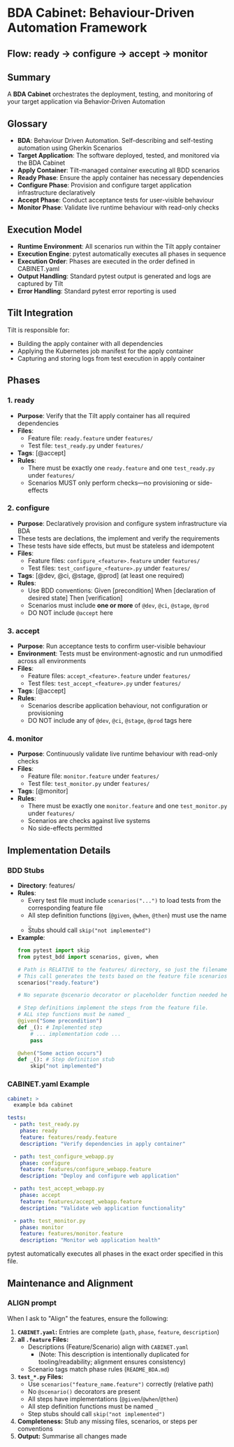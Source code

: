 # BDA Cabinet: Behaviour-Driven Automation Framework

## Flow: ready → configure → accept → monitor

## Summary
A **BDA Cabinet** orchestrates the deployment, testing, and monitoring of
your target application via Behavior‑Driven Automation

## Glossary
- **BDA**: Behaviour Driven Automation. Self-describing and self-testing automation using Gherkin Scenarios
- **Target Application**: The software deployed, tested, and monitored via the BDA Cabinet
- **Apply Container**: Tilt-managed container executing all BDD scenarios
- **Ready Phase**: Ensure the apply container has necessary dependencies
- **Configure Phase**: Provision and configure target application infrastructure declaratively
- **Accept Phase**: Conduct acceptance tests for user-visible behaviour
- **Monitor Phase**: Validate live runtime behaviour with read-only checks

## Execution Model
- **Runtime Environment**: All scenarios run within the Tilt apply container
- **Execution Engine**: pytest automatically executes all phases in sequence
- **Execution Order**: Phases are executed in the order defined in CABINET.yaml
- **Output Handling**: Standard pytest output is generated and logs are captured by Tilt
- **Error Handling**: Standard pytest error reporting is used

## Tilt Integration
Tilt is responsible for:
- Building the apply container with all dependencies
- Applying the Kubernetes job manifest for the apply container
- Capturing and storing logs from test execution in apply container

## Phases

### 1. ready
- **Purpose**: Verify that the Tilt apply container has all required dependencies
- **Files**:
  - Feature file: `ready.feature` under `features/`
  - Test file: `test_ready.py` under `features/`
- **Tags**: [@accept]
- **Rules**:
  - There must be exactly one `ready.feature` and one `test_ready.py` under `features/`
  - Scenarios MUST only perform checks—no provisioning or side-effects

### 2. configure
- **Purpose**: Declaratively provision and configure system infrastructure via BDA
- These tests are declations, the implement and verify the requirements
- These tests have side effects, but must be stateless and idempotent
- **Files**:
  - Feature files: `configure_<feature>.feature` under `features/`
  - Test files: `test_configure_<feature>.py` under `features/`
- **Tags**: [@dev, @ci, @stage, @prod] (at least one required)
- **Rules**:
  - Use BDD conventions:
      Given [precondition]
      When [declaration of desired state]
      Then [verification]
  - Scenarios must include **one or more** of `@dev`, `@ci`, `@stage`, `@prod`
  - DO NOT include `@accept` here

### 3. accept
- **Purpose**: Run acceptance tests to confirm user-visible behaviour
- **Environment**: Tests must be environment-agnostic and run unmodified across all environments
- **Files**:
  - Feature files: `accept_<feature>.feature` under `features/`
  - Test files: `test_accept_<feature>.py` under `features/`
- **Tags**: [@accept]
- **Rules**:
  - Scenarios describe application behaviour, not configuration or provisioning
  - DO NOT include any of `@dev`, `@ci`, `@stage`, `@prod` tags here

### 4. monitor
- **Purpose**: Continuously validate live runtime behaviour with read-only checks
- **Files**:
  - Feature file: `monitor.feature` under `features/`
  - Test file: `test_monitor.py` under `features/`
- **Tags**: [@monitor]
- **Rules**:
  - There must be exactly one `monitor.feature` and one `test_monitor.py` under `features/`
  - Scenarios are checks against live systems
  - No side-effects permitted

## Implementation Details

### BDD Stubs
- **Directory**: features/
- **Rules**:
  - Every test file must include `scenarios("...")` to load tests from the corresponding feature file
  - All step definition functions (`@given`, `@when`, `@then`) must use the name `_`
  - Stubs should call `skip("not implemented")`
- **Example**:
  ```python
  from pytest import skip
  from pytest_bdd import scenarios, given, when

  # Path is RELATIVE to the features/ directory, so just the filename.
  # This call generates the tests based on the feature file scenarios.
  scenarios("ready.feature")

  # No separate @scenario decorator or placeholder function needed here.

  # Step definitions implement the steps from the feature file.
  # ALL step functions must be named _
  @given("Some precondition")
  def _(): # Implemented step
      # ... implementation code ...
      pass

  @when("Some action occurs")
  def _(): # Step definition stub
      skip("not implemented")
  ```

### CABINET.yaml Example
```yaml
cabinet: >
  example bda cabinet

tests:
  - path: test_ready.py
    phase: ready
    feature: features/ready.feature
    description: "Verify dependencies in apply container"

  - path: test_configure_webapp.py
    phase: configure
    feature: features/configure_webapp.feature
    description: "Deploy and configure web application"

  - path: test_accept_webapp.py
    phase: accept
    feature: features/accept_webapp.feature
    description: "Validate web application functionality"

  - path: test_monitor.py
    phase: monitor
    feature: features/monitor.feature
    description: "Monitor web application health"
```

pytest automatically executes all phases in the exact order specified in this file.

## Maintenance and Alignment

### ALIGN prompt
When I ask to "Align" the features, ensure the following:
1.  **`CABINET.yaml`:** Entries are complete (`path`, `phase`, `feature`, `description`)
2.  **all `.feature` Files:**
    *   Descriptions (Feature/Scenario) align with `CABINET.yaml`
        *   (Note: This description is intentionally duplicated for tooling/readability; alignment ensures consistency)
    *   Scenario tags match phase rules (`README_BDA.md`)
3.  **`test_*.py` Files:**
    *   Use `scenarios("feature_name.feature")` correctly (relative path)
    *   No `@scenario()` decorators are present
    *   All steps have implementations (`@given`/`@when`/`@then`)
    *   All step definition functions must be named `_`
    *   Step stubs should call `skip("not implemented")`
4.  **Completeness:** Stub any missing files, scenarios, or steps per conventions
5.  **Output:** Summarise all changes made
